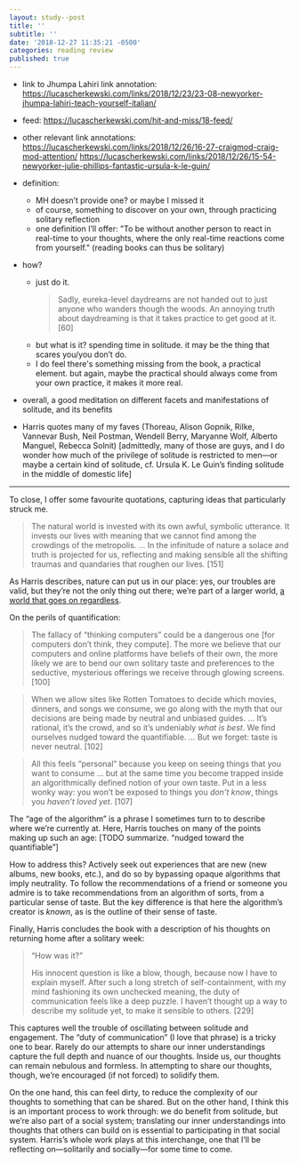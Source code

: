 ```yaml
---
layout: study--post
title: ''
subtitle: ''
date: '2018-12-27 11:35:21 -0500'
categories: reading review
published: true
---
```


* link to Jhumpa Lahiri link annotation: https://lucascherkewski.com/links/2018/12/23/23-08-newyorker-jhumpa-lahiri-teach-yourself-italian/

* feed: https://lucascherkewski.com/hit-and-miss/18-feed/

* other relevant link annotations:
	https://lucascherkewski.com/links/2018/12/26/16-27-craigmod-craig-mod-attention/
	https://lucascherkewski.com/links/2018/12/26/15-54-newyorker-julie-phillips-fantastic-ursula-k-le-guin/

* definition:
	- MH doesn’t provide one? or maybe I missed it
	- of course, something to discover on your own, through practicing solitary reflection
	- one definition I’ll offer: "To be without another person to react in real-time to your thoughts, where the only real-time reactions come from yourself." (reading books can thus be solitary)
* how?
	- just do it.
		> Sadly, eureka-level daydreams are not handed out to just anyone who wanders though the woods. An annoying truth about daydreaming is that it takes practice to get good at it. [60]
	- but what is it? spending time in solitude. it may be the thing that scares you/you don’t do.
	- I do feel there's something missing from the book, a practical element. but again, maybe the practical should always come from your own practice, it makes it more real.
* overall, a good meditation on different facets and manifestations of solitude, and its benefits
* Harris quotes many of my faves (Thoreau, Alison Gopnik, Rilke, Vannevar Bush, Neil Postman, Wendell Berry, Maryanne Wolf, Alberto Manguel, Rebecca Solnit) [admittedly, many of those are guys, and I do wonder how much of the privilege of solitude is restricted to men—or maybe a certain kind of solitude, cf. Ursula K. Le Guin’s finding solitude in the middle of domestic life]

***

To close, I offer some favourite quotations, capturing ideas that particularly struck me.

> The natural world is invested with its own awful, symbolic utterance. It invests our lives with meaning that we cannot find among the crowdings of the metropolis. … In the infinitude of nature a solace and truth is projected for us, reflecting and making sensible all the shifting traumas and quandaries that roughen our lives. [151]

As Harris describes, nature can put us in our place: yes, our troubles are valid, but they’re not the only thing out there; we’re part of a larger world, [a world that goes on regardless](https://lucascherkewski.com/study/meanwhile-the-world-goes-on/).

On the perils of quantification:

> The fallacy of “thinking computers” could be a dangerous one [for computers don’t think, they compute]. The more we believe that our computers and online platforms have beliefs of their own, the more likely we are to bend our own solitary taste and preferences to the seductive, mysterious offerings we receive through glowing screens. [100]

> When we allow sites like Rotten Tomatoes to decide which movies, dinners, and songs we consume, we go along with the myth that our decisions are being made by neutral and unbiased guides. … It’s rational, it’s the crowd, and so it’s undeniably _what is best_. We find ourselves nudged toward the quantifiable. … But we forget: taste is never neutral. [102]

> All this feels “personal” because you keep on seeing things that you want to consume … but at the same time you become trapped inside an algorithmically defined notion of your own taste. Put in a less wonky way: you won’t be exposed to things you _don’t know_, things you _haven’t loved yet_. [107]

The “age of the algorithm” is a phrase I sometimes turn to to describe where we’re currently at. Here, Harris touches on many of the points making up such an age: [TODO summarize. “nudged toward the quantifiable”]

How to address this? Actively seek out experiences that are new (new albums, new books, etc.), and do so by bypassing opaque algorithms that imply neutrality. To follow the recommendations of a friend or someone you admire is to take recommendations from an algorithm of sorts, from a particular sense of taste. But the key difference is that here the algorithm’s creator is _known_, as is the outline of their sense of taste.

Finally, Harris concludes the book with a description of his thoughts on returning home after a solitary week:

> “How was it?”
>
> His innocent question is like a blow, though, because now I have to explain myself. After such a long stretch of self-containment, with my mind fashioning its own unchecked meaning, the duty of communication feels like a deep puzzle. I haven’t thought up a way to describe my solitude yet, to make it sensible to others. [229]

This captures well the trouble of oscillating between solitude and engagement. The “duty of communication” (I love that phrase) is a tricky one to bear. Rarely do our attempts to share our inner understandings capture the full depth and nuance of our thoughts. Inside us, our thoughts can remain nebulous and formless. In attempting to share our thoughts, though, we’re encouraged (if not forced) to solidify them.

On the one hand, this can feel dirty, to reduce the complexity of our thoughts to something that can be shared. But on the other hand, I think this is an important process to work through: we do benefit from solitude, but we’re also part of a social system; translating our inner understandings into thoughts that others can build on is essential to participating in that social system. Harris’s whole work plays at this interchange, one that I’ll be reflecting on—solitarily and socially—for some time to come.